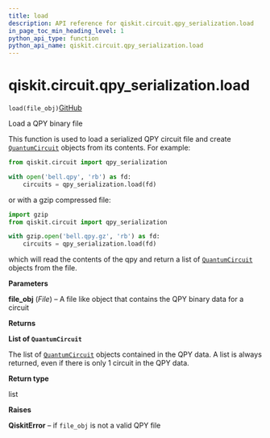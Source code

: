 ```yaml
---
title: load
description: API reference for qiskit.circuit.qpy_serialization.load
in_page_toc_min_heading_level: 1
python_api_type: function
python_api_name: qiskit.circuit.qpy_serialization.load
---
```


# qiskit.circuit.qpy\_serialization.load

<span id="qiskit.circuit.qpy_serialization.load" />

`load(file_obj)`[GitHub](https://github.com/qiskit/qiskit/tree/stable/0.19/qiskit/circuit/qpy_serialization.py "view source code")

Load a QPY binary file

This function is used to load a serialized QPY circuit file and create [`QuantumCircuit`](qiskit.circuit.QuantumCircuit "qiskit.circuit.QuantumCircuit") objects from its contents. For example:

```python
from qiskit.circuit import qpy_serialization

with open('bell.qpy', 'rb') as fd:
    circuits = qpy_serialization.load(fd)
```

or with a gzip compressed file:

```python
import gzip
from qiskit.circuit import qpy_serialization

with gzip.open('bell.qpy.gz', 'rb') as fd:
    circuits = qpy_serialization.load(fd)
```

which will read the contents of the qpy and return a list of [`QuantumCircuit`](qiskit.circuit.QuantumCircuit "qiskit.circuit.QuantumCircuit") objects from the file.

**Parameters**

**file\_obj** (*File*) – A file like object that contains the QPY binary data for a circuit

**Returns**

**List of `QuantumCircuit`**

The list of [`QuantumCircuit`](qiskit.circuit.QuantumCircuit "qiskit.circuit.QuantumCircuit") objects contained in the QPY data. A list is always returned, even if there is only 1 circuit in the QPY data.

**Return type**

list

**Raises**

**QiskitError** – if `file_obj` is not a valid QPY file

